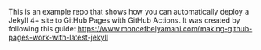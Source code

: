 This is an example repo that shows how you can automatically deploy a 
Jekyll 4+ site to GitHub Pages with GitHub Actions. 
It was created by following this guide: 
https://www.moncefbelyamani.com/making-github-pages-work-with-latest-jekyll
